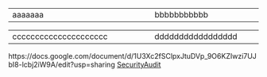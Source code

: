 <table>

 <tr>
       <td width="400">
        aaaaaaa
        </td>
        <td width="260">
         bbbbbbbbbbb
        </td>
    </tr>
</table>

<table>
 <tr>
       <td width="400">
        ccccccccccccccccccccc
        </td>
        <td width="260">
         ddddddddddddddddd
        </td>
    </tr>
</table>
https://docs.google.com/document/d/1U3Xc2fSClpxJtuDVp_9O6KZIwzi7UJbI8-lcbj2iW9A/edit?usp=sharing
<a href="https://docs.google.com/document/d/1U3Xc2fSClpxJtuDVp_9O6KZIwzi7UJbI8-lcbj2iW9A/edit?usp=sharing">SecurityAudit</a>